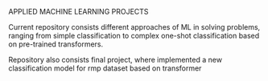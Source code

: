 APPLIED MACHINE LEARNING PROJECTS

Current repository consists different approaches of ML in solving problems, ranging from simple classification to complex one-shot classification based on pre-trained transformers.

Repository also consists final project, where implemented a new classification model for rmp dataset based on transformer